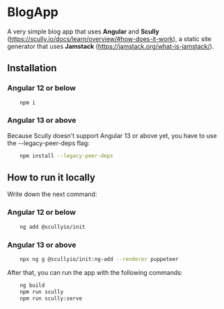 # BlogApp

A very simple blog app that uses **Angular** and **Scully** (https://scully.io/docs/learn/overview/#how-does-it-work), a static site generator that uses **Jamstack** (https://jamstack.org/what-is-jamstack/).

## Installation

### Angular 12 or below

```bash
    npm i
```

### Angular 13 or above

Because Scully doesn't support Angular 13 or above yet, you have to use the --legacy-peer-deps flag:

```bash
    npm install --legacy-peer-deps
```

## How to run it locally

Write down the next command:

### Angular 12 or below

```bash
    ng add @scullyio/init
```

### Angular 13 or above

```bash
    npx ng g @scullyio/init:ng-add --renderer puppeteer
```

After that, you can run the app with the following commands:

```bash
    ng build
    npm run scully
    npm run scully:serve
```
